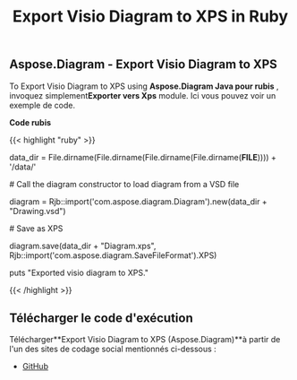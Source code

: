 ﻿---
title: Export Visio Diagram to XPS in Ruby
type: docs
weight: 80
url: /fr/java/export-visio-diagram-to-xps-in-ruby/
---
## **Aspose.Diagram - Export Visio Diagram to XPS**
To Export Visio Diagram to XPS using **Aspose.Diagram Java pour rubis** , invoquez simplement**Exporter vers Xps** module. Ici vous pouvez voir un exemple de code.

**Code rubis**

{{< highlight "ruby" >}}

 data_dir = File.dirname(File.dirname(File.dirname(File.dirname(__FILE__)))) + '/data/'

\# Call the diagram constructor to load diagram from a VSD file

diagram = Rjb::import('com.aspose.diagram.Diagram').new(data_dir + "Drawing.vsd")

\# Save as XPS

diagram.save(data_dir + "Diagram.xps", Rjb::import('com.aspose.diagram.SaveFileFormat').XPS)

puts "Exported visio diagram to XPS."

{{< /highlight >}}
## **Télécharger le code d'exécution**
 Télécharger**Export Visio Diagram to XPS (Aspose.Diagram)**à partir de l'un des sites de codage social mentionnés ci-dessous :

- [GitHub](https://github.com/asposediagram/Aspose.Diagram-for-Java/blob/master/Plugins/Aspose_Diagram_Java_for_Ruby/lib/asposediagramjava/Export/exporttoxps.rb)
